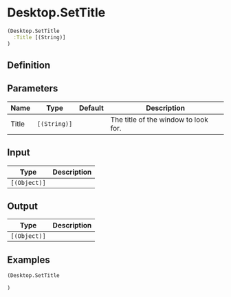 # Desktop.SetTitle

```clojure
(Desktop.SetTitle
  :Title [(String)]
)
```

## Definition


## Parameters
| Name | Type | Default | Description |
|------|------|---------|-------------|
| Title | `[(String)]` |  | The title of the window to look for. |


## Input
| Type | Description |
|------|-------------|
| `[(Object)]` |  |


## Output
| Type | Description |
|------|-------------|
| `[(Object)]` |  |


## Examples

```clojure
(Desktop.SetTitle

)
```
